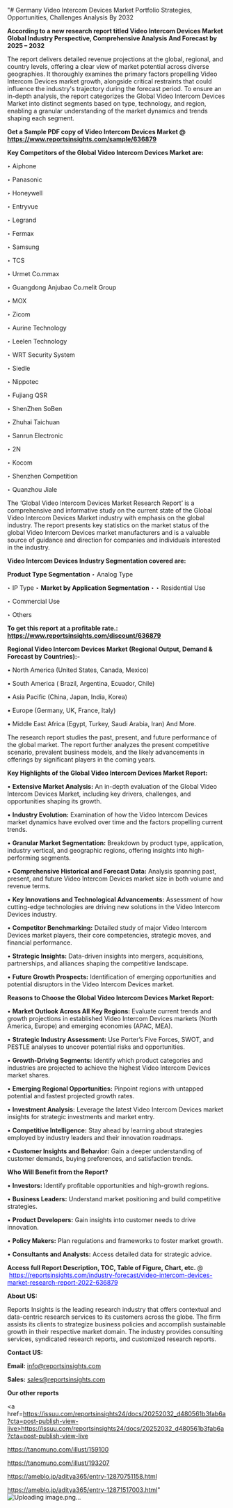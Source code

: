 "# Germany Video Intercom Devices Market Portfolio Strategies, Opportunities, Challenges Analysis By 2032

<strong>According to a new research report titled Video Intercom Devices Market Global Industry Perspective, Comprehensive Analysis And Forecast by 2025 – 2032</strong>

The report delivers detailed revenue projections at the global, regional, and country levels, offering a clear view of market potential across diverse geographies. It thoroughly examines the primary factors propelling Video Intercom Devices market growth, alongside critical restraints that could influence the industry's trajectory during the forecast period. To ensure an in-depth analysis, the report categorizes the Global Video Intercom Devices Market into distinct segments based on type, technology, and region, enabling a granular understanding of the market dynamics and trends shaping each segment.

<strong>Get a Sample PDF copy of Video Intercom Devices Market </strong><strong>@<a href=https://www.reportsinsights.com/sample/636879 style=color:#0000ff;> https://www.reportsinsights.com/sample/636879</a></strong></font>

<strong>Key Competitors of the Global Video Intercom Devices Market are:</strong>

‣ Aiphone

‣ Panasonic

‣ Honeywell

‣ Entryvue

‣ Legrand

‣ Fermax

‣ Samsung

‣ TCS

‣ Urmet
 Co.mmax

‣ Guangdong Anjubao
 Co.melit Group

‣ MOX

‣ Zicom

‣ Aurine Technology

‣ Leelen Technology

‣ WRT Security System

‣ Siedle

‣ Nippotec

‣ Fujiang QSR

‣ ShenZhen SoBen

‣ Zhuhai Taichuan

‣ Sanrun Electronic

‣ 2N

‣ Kocom

‣ Shenzhen Competition

‣ Quanzhou Jiale

The ‘Global Video Intercom Devices Market Research Report’ is a comprehensive and informative study on the current state of the Global Video Intercom Devices Market industry with emphasis on the global industry. The report presents key statistics on the market status of the global Video Intercom Devices market manufacturers and is a valuable source of guidance and direction for companies and individuals interested in the industry.

<strong>Video Intercom Devices Industry Segmentation covered are:</strong>

<strong>Product Type Segmentation</strong>
‣
Analog Type

‣ IP Type
‣ 
<strong>Market by Application Segmentation</strong>
‣
‣  Residential Use

‣ Commercial Use

‣ Others

<strong>To get this report at a profitable rate.: <a href=https://www.reportsinsights.com/discount/636879 style=color:#0000ff;>https://www.reportsinsights.com/discount/636879</a></strong></font>

<strong>Regional Video Intercom Devices Market (Regional Output, Demand &amp; Forecast by Countries):-</strong>

• North America (United States, Canada, Mexico)

• South America ( Brazil, Argentina, Ecuador, Chile)

• Asia Pacific (China, Japan, India, Korea)

• Europe (Germany, UK, France, Italy)

• Middle East Africa (Egypt, Turkey, Saudi Arabia, Iran) And More.

The research report studies the past, present, and future performance of the global market. The report further analyzes the present competitive scenario, prevalent business models, and the likely advancements in offerings by significant players in the coming years.

<strong>Key Highlights of the Global Video Intercom Devices Market Report:</strong>

• <strong>Extensive Market Analysis:</strong> An in-depth evaluation of the Global Video Intercom Devices Market, including key drivers, challenges, and opportunities shaping its growth.

• <strong>Industry Evolution:</strong> Examination of how the Video Intercom Devices market dynamics have evolved over time and the factors propelling current trends.

• <strong>Granular Market Segmentation:</strong> Breakdown by product type, application, industry vertical, and geographic regions, offering insights into high-performing segments.

• <strong>Comprehensive Historical and Forecast Data:</strong> Analysis spanning past, present, and future Video Intercom Devices market size in both volume and revenue terms.

• <strong>Key Innovations and Technological Advancements:</strong> Assessment of how cutting-edge technologies are driving new solutions in the Video Intercom Devices industry.

• <strong>Competitor Benchmarking:</strong> Detailed study of major Video Intercom Devices market players, their core competencies, strategic moves, and financial performance.

• <strong>Strategic Insights:</strong> Data-driven insights into mergers, acquisitions, partnerships, and alliances shaping the competitive landscape.

• <strong>Future Growth Prospects:</strong> Identification of emerging opportunities and potential disruptors in the Video Intercom Devices market.

<strong>Reasons to Choose the Global Video Intercom Devices Market Report:</strong>

• <strong>Market Outlook Across All Key Regions:</strong> Evaluate current trends and growth projections in established Video Intercom Devices markets (North America, Europe) and emerging economies (APAC, MEA).

• <strong>Strategic Industry Assessment:</strong> Use Porter’s Five Forces, SWOT, and PESTLE analyses to uncover potential risks and opportunities.

• <strong>Growth-Driving Segments:</strong> Identify which product categories and industries are projected to achieve the highest Video Intercom Devices market shares.

• <strong>Emerging Regional Opportunities:</strong> Pinpoint regions with untapped potential and fastest projected growth rates.

• <strong>Investment Analysis:</strong> Leverage the latest Video Intercom Devices market insights for strategic investments and market entry.

• <strong>Competitive Intelligence:</strong> Stay ahead by learning about strategies employed by industry leaders and their innovation roadmaps.

• <strong>Customer Insights and Behavior:</strong> Gain a deeper understanding of customer demands, buying preferences, and satisfaction trends.

<strong>Who Will Benefit from the Report?</strong>

• <strong>Investors:</strong> Identify profitable opportunities and high-growth regions.

• <strong>Business Leaders:</strong> Understand market positioning and build competitive strategies.

• <strong>Product Developers:</strong> Gain insights into customer needs to drive innovation.

• <strong>Policy Makers:</strong> Plan regulations and frameworks to foster market growth.

• <strong>Consultants and Analysts:</strong> Access detailed data for strategic advice.
</ul>
<strong>Access full Report Description, TOC, Table of Figure, Chart, etc. </strong>@  <a href=https://reportsinsights.com/industry-forecast/video-intercom-devices-market-research-report-2022-636879 style=color:#0000ff;>https://reportsinsights.com/industry-forecast/video-intercom-devices-market-research-report-2022-636879</a></font>

<strong><strong>About US</strong>:</strong>

Reports Insights is the leading research industry that offers contextual and data-centric research services to its customers across the globe. The firm assists its clients to strategize business policies and accomplish sustainable growth in their respective market domain. The industry provides consulting services, syndicated research reports, and customized research reports.

<strong>Contact US:</strong>

<p class=""""><b>Email:</b> <a href=mailto:info@reportsinsights.com>info@reportsinsights.com</a></p>
<p class=""""><b>Sales:</b> <a href=mailto:sales@reportsinsights.com>sales@reportsinsights.com</a></p>

<strong>Our other reports</strong>

<a href=https://issuu.com/reportsinsights24/docs/20252032_d480561b3fab6a?cta=post-publish-view-live>https://issuu.com/reportsinsights24/docs/20252032_d480561b3fab6a?cta=post-publish-view-live</a>

<a href=https://tanomuno.com/illust/159100>https://tanomuno.com/illust/159100</a>

<a href=https://tanomuno.com/illust/193207>https://tanomuno.com/illust/193207</a>

<a href=https://ameblo.jp/aditya365/entry-12870751158.html>https://ameblo.jp/aditya365/entry-12870751158.html</a>

<a href=https://ameblo.jp/aditya365/entry-12871517003.html>https://ameblo.jp/aditya365/entry-12871517003.html</a>"
![Uploading image.png…]()

